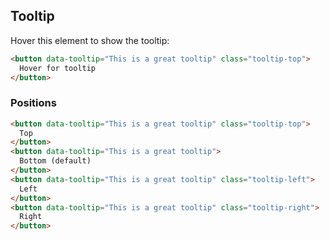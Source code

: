 ## Tooltip

Hover this element to show the tooltip:

```html
<button data-tooltip="This is a great tooltip" class="tooltip-top">
  Hover for tooltip
</button>
```

### Positions

```html
<button data-tooltip="This is a great tooltip" class="tooltip-top">
  Top
</button>
<button data-tooltip="This is a great tooltip">
  Bottom (default)
</button>
<button data-tooltip="This is a great tooltip" class="tooltip-left">
  Left
</button>
<button data-tooltip="This is a great tooltip" class="tooltip-right">
  Right
</button>
```
